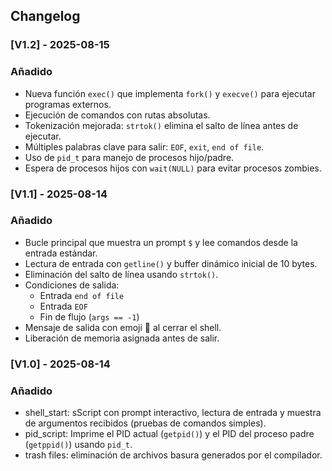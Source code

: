 <h2>Changelog</h2>

### [V1.2] - 2025-08-15
### Añadido
- Nueva función `exec()` que implementa `fork()` y `execve()` para ejecutar programas externos.
- Ejecución de comandos con rutas absolutas.
- Tokenización mejorada: `strtok()` elimina el salto de línea antes de ejecutar.
- Múltiples palabras clave para salir: `EOF`, `exit`, `end of file`.
- Uso de `pid_t` para manejo de procesos hijo/padre.
- Espera de procesos hijos con `wait(NULL)` para evitar procesos zombies.

### [V1.1] - 2025-08-14
### Añadido
- Bucle principal que muestra un prompt `$` y lee comandos desde la entrada estándar.
- Lectura de entrada con `getline()` y buffer dinámico inicial de 10 bytes.
- Eliminación del salto de línea usando `strtok()`.
- Condiciones de salida:
  - Entrada `end of file`
  - Entrada `EOF`
  - Fin de flujo (`args == -1`)
- Mensaje de salida con emoji 🏃 al cerrar el shell.
- Liberación de memoria asignada antes de salir.

### [V1.0] - 2025-08-14
### Añadido
- shell_start: sScript con prompt interactivo, lectura de entrada y muestra de argumentos recibidos (pruebas de comandos simples).
- pid_script: Imprime el PID actual (`getpid()`) y el PID del proceso padre (`getppid()`) usando `pid_t`.
- trash files: eliminación de archivos basura generados por el compilador.